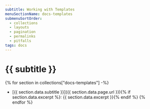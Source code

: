 ```yaml
---
subtitle: Working with Templates
menuSectionName: docs-templates
submenuSortOrder:
  - collections
  - layouts
  - pagination
  - permalinks
  - pitfalls
tags: docs
---
```

# {{ subtitle }}

{% for section in collections["docs-templates"] -%}
* [{{ section.data.subtitle }}]({{ section.data.page.url }}){% if section.data.excerpt %}: {{ section.data.excerpt }}{% endif %}
{% endfor %}